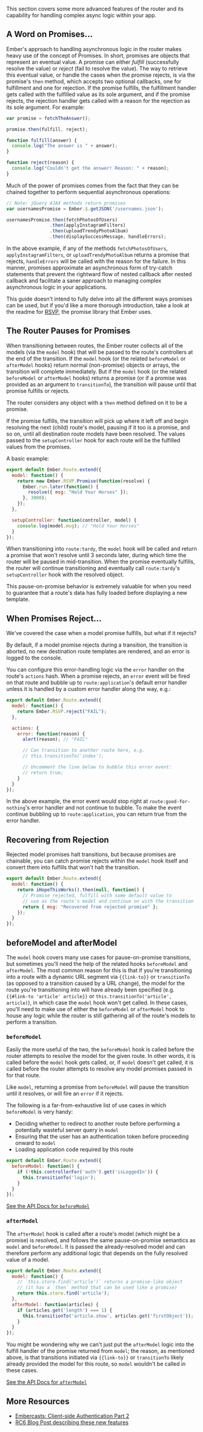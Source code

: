 This section covers some more advanced features of the router and its
capability for handling complex async logic within your app.

## A Word on Promises...

Ember's approach to handling asynchronous logic in the router makes
heavy use of the concept of Promises. In short, promises are objects that
represent an eventual value. A promise can either _fulfill_
(successfully resolve the value) or _reject_ (fail to resolve the
value). The way to retrieve this eventual value, or handle the cases
when the promise rejects, is via the promise's `then` method, which
accepts two optional callbacks, one for fulfillment and one for
rejection. If the promise fulfills, the fulfillment handler gets called
with the fulfilled value as its sole argument, and if the promise rejects,
the rejection handler gets called with a reason for the rejection as its
sole argument. For example:

```js
var promise = fetchTheAnswer();

promise.then(fulfill, reject);

function fulfill(answer) {
  console.log("The answer is " + answer);
}

function reject(reason) {
  console.log("Couldn't get the answer! Reason: " + reason);
}
```

Much of the power of promises comes from the fact that they can be
chained together to perform sequential asynchronous operations:

```js
// Note: jQuery AJAX methods return promises
var usernamesPromise = Ember.$.getJSON('/usernames.json');

usernamesPromise.then(fetchPhotosOfUsers)
                .then(applyInstagramFilters)
                .then(uploadTrendyPhotoAlbum)
                .then(displaySuccessMessage, handleErrors);
```

In the above example, if any of the methods
`fetchPhotosOfUsers`, `applyInstagramFilters`, or
`uploadTrendyPhotoAlbum` returns a promise that rejects,
`handleErrors` will be called with
the reason for the failure. In this manner, promises approximate an
asynchronous form of try-catch statements that prevent the rightward
flow of nested callback after nested callback and facilitate a saner
approach to managing complex asynchronous logic in your applications.

This guide doesn't intend to fully delve into all the different ways
promises can be used, but if you'd like a more thorough introduction,
take a look at the readme for [RSVP](https://github.com/tildeio/rsvp.js),
the promise library that Ember uses.

## The Router Pauses for Promises

When transitioning between routes, the Ember router collects all of the
models (via the `model` hook) that will be passed to the route's
controllers at the end of the transition. If the `model` hook (or the related
`beforeModel` or `afterModel` hooks) return normal (non-promise) objects or
arrays, the transition will complete immediately. But if the `model` hook
(or the related `beforeModel` or `afterModel` hooks) returns a promise (or
if a promise was provided as an argument to `transitionTo`), the transition
will pause until that promise fulfills or rejects.

The router considers any object with a `then` method
defined on it to be a promise.

If the promise fulfills, the transition will pick up where it left off and
begin resolving the next (child) route's model, pausing if it too is a
promise, and so on, until all destination route models have been
resolved. The values passed to the `setupController` hook for each route
will be the fulfilled values from the promises.

A basic example:

```app/routes/tardy.js
export default Ember.Route.extend({
  model: function() {
    return new Ember.RSVP.Promise(function(resolve) {
      Ember.run.later(function() {
        resolve({ msg: "Hold Your Horses" });
      }, 3000);
    });
  },

  setupController: function(controller, model) {
    console.log(model.msg); // "Hold Your Horses"
  }
});
```

When transitioning into `route:tardy`, the `model` hook will be called and
return a promise that won't resolve until 3 seconds later, during which time
the router will be paused in mid-transition. When the promise eventually
fulfills, the router will continue transitioning and eventually call
`route:tardy`'s `setupController` hook with the resolved object.

This pause-on-promise behavior is extremely valuable for when you need
to guarantee that a route's data has fully loaded before displaying a
new template.

## When Promises Reject...

We've covered the case when a model promise fulfills, but what if it rejects?

By default, if a model promise rejects during a transition, the transition is
aborted, no new destination route templates are rendered, and an error
is logged to the console.

You can configure this error-handling logic via the `error` handler on
the route's `actions` hash. When a promise rejects, an `error` event
will be fired on that route and bubble up to `route:application`'s
default error handler unless it is handled by a custom error handler
along the way, e.g.:

```app/routes/good-for-nothing.js
export default Ember.Route.extend({
  model: function() {
    return Ember.RSVP.reject("FAIL");
  },

  actions: {
    error: function(reason) {
      alert(reason); // "FAIL"

      // Can transition to another route here, e.g.
      // this.transitionTo('index');

      // Uncomment the line below to bubble this error event:
      // return true;
    }
  }
});
```

In the above example, the error event would stop right at
`route:good-for-nothing`'s error handler and not continue to bubble. To
make the event continue bubbling up to `route:application`, you can
return true from the error handler.

## Recovering from Rejection

Rejected model promises halt transitions, but because promises are chainable,
you can catch promise rejects within the `model` hook itself and convert
them into fulfills that won't halt the transition.

```app/routes/funky.js
export default Ember.Route.extend({
  model: function() {
    return iHopeThisWorks().then(null, function() {
      // Promise rejected, fulfill with some default value to
      // use as the route's model and continue on with the transition
      return { msg: "Recovered from rejected promise" };
    });
  }
});
```

## beforeModel and afterModel

The `model` hook covers many use cases for pause-on-promise transitions,
but sometimes you'll need the help of the related hooks `beforeModel`
and `afterModel`. The most common reason for this is that if you're
transitioning into a route with a dynamic URL segment via `{{link-to}}` or
`transitionTo` (as opposed to a transition caused by a URL change),
the model for the route you're transitioning into will have already been
specified (e.g. `{{#link-to 'article' article}}` or
`this.transitionTo('article', article)`), in which case the `model` hook
won't get called. In these cases, you'll need to make use of either
the `beforeModel` or `afterModel` hook to house any logic while the
router is still gathering all of the route's models to perform a
transition.

### `beforeModel`

Easily the more useful of the two, the `beforeModel` hook is called
before the router attempts to resolve the model for the given route. In
other words, it is called before the `model` hook gets called, or, if
`model` doesn't get called, it is called before the router attempts to
resolve any model promises passed in for that route.

Like `model`, returning a promise from `beforeModel` will pause the
transition until it resolves, or will fire an `error` if it rejects.

The following is a far-from-exhaustive list of use cases in which
`beforeModel` is very handy:

- Deciding whether to redirect to another route before performing a
  potentially wasteful server query in `model`
- Ensuring that the user has an authentication token before proceeding
  onward to `model`
- Loading application code required by this route

```app/routes/secret-articles.js
export default Ember.Route.extend({
  beforeModel: function() {
    if (!this.controllerFor('auth').get('isLoggedIn')) {
      this.transitionTo('login');
    }
  }
});
```

[See the API Docs for `beforeModel`](http://emberjs.com/api/classes/Ember.Route.html#method_beforeModel)

### `afterModel`

The `afterModel` hook is called after a route's model (which might be a
promise) is resolved, and follows the same pause-on-promise semantics as
`model` and `beforeModel`. It is passed the already-resolved model
and can therefore perform any additional logic that
depends on the fully resolved value of a model.

```app/routes/articles.js
export default Ember.Route.extend({
  model: function() {
    // `this.store.find('article')` returns a promise-like object
    // (it has a `then` method that can be used like a promise)
    return this.store.find('article');
  },
  afterModel: function(articles) {
    if (articles.get('length') === 1) {
      this.transitionTo('article.show', articles.get('firstObject'));
    }
  }
});
```

You might be wondering why we can't just put the `afterModel` logic
into the fulfill handler of the promise returned from `model`; the
reason, as mentioned above, is that transitions initiated
via `{{link-to}}` or `transitionTo` likely already provided the
model for this route, so `model` wouldn't be called in these cases.

[See the API Docs for `afterModel`](http://emberjs.com/api/classes/Ember.Route.html#method_afterModel)

## More Resources

- [Embercasts: Client-side Authentication Part 2](http://www.embercasts.com/episodes/client-side-authentication-part-2)
- [RC6 Blog Post describing these new features](/blog/2013/06/23/ember-1-0-rc6.html)
